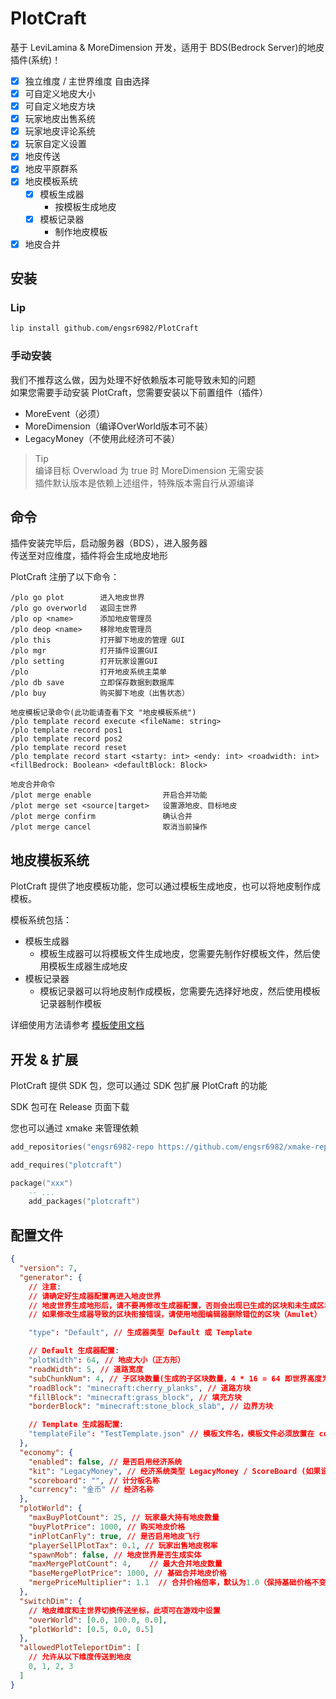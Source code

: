 # PlotCraft

基于 LeviLamina & MoreDimension 开发，适用于 BDS(Bedrock Server)的地皮插件(系统)！

- [x] 独立维度 / 主世界维度 自由选择
- [x] 可自定义地皮大小
- [x] 可自定义地皮方块
- [x] 玩家地皮出售系统
- [x] 玩家地皮评论系统
- [x] 玩家自定义设置
- [x] 地皮传送
- [x] 地皮平原群系
- [x] 地皮模板系统
  - [x] 模板生成器
    - 按模板生成地皮
  - [x] 模板记录器
    - 制作地皮模板
- [x] 地皮合并

## 安装

### Lip

```bash
lip install github.com/engsr6982/PlotCraft
```

### 手动安装

我们不推荐这么做，因为处理不好依赖版本可能导致未知的问题  
如果您需要手动安装 PlotCraft，您需要安装以下前置组件（插件）

- MoreEvent（必须）
- MoreDimension（编译OverWorld版本可不装）
- LegacyMoney（不使用此经济可不装）

> Tip  
> 编译目标 Overwload 为 true 时 MoreDimension 无需安装  
> 插件默认版本是依赖上述组件，特殊版本需自行从源编译

## 命令

插件安装完毕后，启动服务器（BDS），进入服务器  
传送至对应维度，插件将会生成地皮地形

PlotCraft 注册了以下命令：

```command
/plo go plot        进入地皮世界
/plo go overworld   返回主世界
/plo op <name>      添加地皮管理员
/plo deop <name>    移除地皮管理员
/plo this           打开脚下地皮的管理 GUI
/plo mgr            打开插件设置GUI
/plo setting        打开玩家设置GUI
/plo                打开地皮系统主菜单
/plo db save        立即保存数据到数据库
/plo buy            购买脚下地皮（出售状态）

地皮模板记录命令(此功能请查看下文 "地皮模板系统")
/plo template record execute <fileName: string>
/plo template record pos1
/plo template record pos2
/plo template record reset
/plo template record start <starty: int> <endy: int> <roadwidth: int> <fillBedrock: Boolean> <defaultBlock: Block>

地皮合并命令
/plot merge enable                开启合并功能
/plot merge set <source|target>   设置源地皮、目标地皮
/plot merge confirm               确认合并
/plot merge cancel                取消当前操作

```

## 地皮模板系统

PlotCraft 提供了地皮模板功能，您可以通过模板生成地皮，也可以将地皮制作成模板。

模板系统包括：

- 模板生成器
  - 模板生成器可以将模板文件生成地皮，您需要先制作好模板文件，然后使用模板生成器生成地皮
- 模板记录器
  - 模板记录器可以将地皮制作成模板，您需要先选择好地皮，然后使用模板记录器制作模板

详细使用方法请参考 [模板使用文档](./docs/TemplateSystem.md)

## 开发 & 扩展

PlotCraft 提供 SDK 包，您可以通过 SDK 包扩展 PlotCraft 的功能

SDK 包可在 Release 页面下载

您也可以通过 xmake 来管理依赖

```lua
add_repositories("engsr6982-repo https://github.com/engsr6982/xmake-repo.git")

add_requires("plotcraft")

package("xxx")
    -- ...
    add_packages("plotcraft")
```

## 配置文件

```json
{
  "version": 7,
  "generator": {
    // 注意:
    // 请确定好生成器配置再进入地皮世界
    // 地皮世界生成地形后，请不要再修改生成器配置，否则会出现已生成的区块和未生成区块之间前街错误（地形错误）
    // 如果修改生成器导致的区块衔接错误，请使用地图编辑器删除错位的区块（Amulet）

    "type": "Default", // 生成器类型 Default 或 Template

    // Default 生成器配置:
    "plotWidth": 64, // 地皮大小（正方形）
    "roadWidth": 5, // 道路宽度
    "subChunkNum": 4, // 子区块数量(生成的子区块数量，4 * 16 = 64 即世界高度为 0 )
    "roadBlock": "minecraft:cherry_planks", // 道路方块
    "fillBlock": "minecraft:grass_block", // 填充方块
    "borderBlock": "minecraft:stone_block_slab", // 边界方块

    // Template 生成器配置:
    "templateFile": "TestTemplate.json" // 模板文件名，模板文件必须放置在 config 目录下
  },
  "economy": {
    "enabled": false, // 是否启用经济系统
    "kit": "LegacyMoney", // 经济系统类型 LegacyMoney / ScoreBoard (如果设置 LegacyMoney 则需要安装 LegacyMoney)
    "scoreboard": "", // 计分板名称
    "currency": "金币" // 经济名称
  },
  "plotWorld": {
    "maxBuyPlotCount": 25, // 玩家最大持有地皮数量
    "buyPlotPrice": 1000, // 购买地皮价格
    "inPlotCanFly": true, // 是否启用地皮飞行
    "playerSellPlotTax": 0.1, // 玩家出售地皮税率
    "spawnMob": false, // 地皮世界是否生成实体
    "maxMergePlotCount": 4,    // 最大合并地皮数量
    "baseMergePlotPrice": 1000, // 基础合并地皮价格
    "mergePriceMultiplier": 1.1  // 合并价格倍率，默认为1.0（保持基础价格不变）
  },
  "switchDim": {
    // 地皮维度和主世界切换传送坐标，此项可在游戏中设置
    "overWorld": [0.0, 100.0, 0.0],
    "plotWorld": [0.5, 0.0, 0.5]
  },
  "allowedPlotTeleportDim": [
    // 允许从以下维度传送到地皮
    0, 1, 2, 3
  ]
}
```

